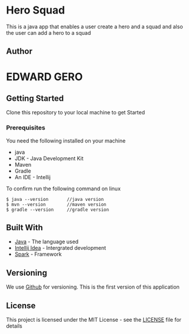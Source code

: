 # Hero Squad

This is a java app that enables a user create a hero and a squad and also the user can add a hero to a squad

## Author

**EDWARD GERO**
=======
## Getting Started

Clone this repository to your local machine to get Started



### Prerequisites

You need the following installed on your machine
- java
- JDK - Java Development Kit
- Maven
- Gradle
- An IDE - Intellij


To confirm run the following command on linux
```
$ java --version       //java version
$ mvn --version        //maven version
$ gradle --version     //gradle version
```
## Built With

* [Java](https://www.java.com/) - The language used
* [Intellij Idea](https://www.jetbrains.com/idea/) - Intergrated development
* [Spark]() - Framework



## Versioning

We use [Github](https://github.com/) for versioning. This is the first version of this application

## License

This project is licensed under the MIT License - see the [LICENSE](LICENSE) file for details
